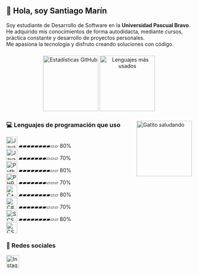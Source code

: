 <h2 align="left">👋 Hola, soy Santiago Marín</h2>

<p align="left">
  Soy estudiante de Desarrollo de Software en la <strong>Universidad Pascual Bravo</strong>. <br>
  He adquirido mis conocimientos de forma autodidacta, mediante cursos, práctica constante y desarrollo de proyectos personales.<br>
  Me apasiona la tecnología y disfruto creando soluciones con código.
</p>

###

<div align="center">
  <img src="https://github-readme-stats.vercel.app/api?username=saTmo2&hide_title=false&hide_rank=false&show_icons=true&include_all_commits=true&count_private=true&disable_animations=false&theme=dracula&locale=es&hide_border=false" height="150" alt="Estadísticas GitHub" />
  <img src="https://github-readme-stats.vercel.app/api/top-langs?username=saTmo2&locale=es&hide_title=false&layout=compact&card_width=320&langs_count=7&theme=dracula&hide_border=false" height="150" alt="Lenguajes más usados" />
</div>

###

<img align="right" height="150" src="https://media.giphy.com/media/JIX9t2j0ZTN9S/giphy.gif" alt="Gatito saludando" />

###

<h3 align="left">💻 Lenguajes de programación que uso</h3>

<div align="left">
  <!-- JavaScript -->
  <img src="https://cdn.jsdelivr.net/gh/devicons/devicon/icons/javascript/javascript-original.svg" height="30" alt="JavaScript" />
  <span>▰▰▰▰▰▰▰▰▱▱ 80%</span>
  <br>

  <!-- Java -->
  <img src="https://cdn.jsdelivr.net/gh/devicons/devicon/icons/java/java-original.svg" height="30" alt="Java" />
  <span>▰▰▰▰▰▰▰▱▱▱ 70%</span>
  <br>

  <!-- Python -->
  <img src="https://cdn.jsdelivr.net/gh/devicons/devicon/icons/python/python-original.svg" height="30" alt="Python" />
  <span>▰▰▰▰▰▰▰▰▱▱ 80%</span>
  <br>

  <!-- PHP -->
  <img src="https://cdn.jsdelivr.net/gh/devicons/devicon/icons/php/php-original.svg" height="30" alt="PHP" />
  <span>▰▰▰▰▰▰▰▱▱▱ 70%</span>
  <br>

  <!-- C++ -->
  <img src="https://cdn.jsdelivr.net/gh/devicons/devicon/icons/cplusplus/cplusplus-original.svg" height="30" alt="C++" />
  <span>▰▰▰▰▰▰▰▰▱▱ 80%</span>
  <br>

  <!-- C# -->
  <img src="https://cdn.jsdelivr.net/gh/devicons/devicon/icons/csharp/csharp-original.svg" height="30" alt="C#" />
  <span>▰▰▰▰▰▰▰▱▱▱ 70%</span>
  <br>

  <!-- SCSS -->
  <img src="https://cdn.jsdelivr.net/gh/devicons/devicon/icons/sass/sass-original.svg" height="30" alt="SCSS" />
  <span>▰▰▰▰▰▰▰▰▱▱ 80%</span>
  <br>

  <!-- CSS solo ícono -->
  <img src="https://cdn.jsdelivr.net/gh/devicons/devicon/icons/css3/css3-original.svg" height="30" alt="CSS (solo ícono)" />
</div>

###

<h3 align="left">📱 Redes sociales</h3>

<div align="left">
  <a href="https://www.instagram.com/_osorio_s_m?igsh=MWIzczI1MzcxaGdhZQ==" target="_blank">
    <img src="https://img.shields.io/static/v1?message=Instagram&logo=instagram&label=&color=E4405F&logoColor=white&labelColor=&style=for-the-badge" height="35" alt="Instagram" />
  </a>
</div>

###

<br clear="both">
